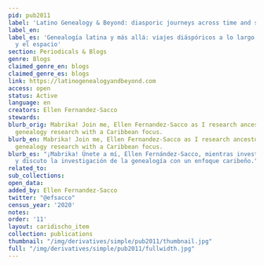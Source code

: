 ```yaml
---
pid: pub2011
label: 'Latino Genealogy & Beyond: diasporic journeys across time and space'
label_en:
label_es: 'Genealogía latina y más allá: viajes diáspóricos a lo largo del tiempo
  y el espacio'
section: Periodicals & Blogs
genre: Blogs
claimed_genre_en: blogs
claimed_genre_es: blogs
link: https://latinogenealogyandbeyond.com
access: open
status: Active
language: en
creators: Ellen Fernandez-Sacco
stewards:
blurb_orig: Mabrika! Join me, Ellen Fernandez-Sacco as I research ancestors and discuss
  genealogy research with a Caribbean focus.
blurb_en: Mabrika! Join me, Ellen Fernandez-Sacco as I research ancestors and discuss
  genealogy research with a Caribbean focus.
blurb_es: "¡Mabrika! Únete a mí, Ellen Fernández-Sacco, mientras investigo a los antepasados
  ​​y discuto la investigación de la genealogía con un enfoque caribeño."
related_to:
sub_collections:
open_data:
added_by: Ellen Fernandez-Sacco
twitter: "@efsacco"
census_year: '2020'
notes:
order: '11'
layout: caridischo_item
collection: publications
thumbnail: "/img/derivatives/simple/pub2011/thumbnail.jpg"
full: "/img/derivatives/simple/pub2011/fullwidth.jpg"
---
```

